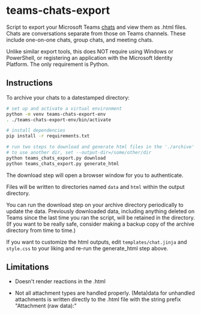 
# teams-chats-export

Script to export your Microsoft Teams [chats](https://learn.microsoft.com/en-us/graph/api/resources/chat?view=graph-rest-1.0)
and view them as .html files. Chats are conversations separate from those on Teams channels. These include one-on-one chats,
group chats, and meeting chats.

Unlike similar export tools, this does NOT require using Windows or PowerShell, or registering
an application with the Microsoft Identity Platform. The only requirement is Python.

## Instructions

To archive your chats to a datestamped directory:

```sh
# set up and activate a virtual environment
python -m venv teams-chats-export-env
. ./teams-chats-export-env/bin/activate

# install dependencies
pip install -r requirements.txt

# run two steps to download and generate html files in the './archive' directory
# to use another dir, set --output-dir=/some/other/dir
python teams_chats_export.py download
python teams_chats_export.py generate_html
```

The download step will open a browser window for you to authenticate.

Files will be written to directories named `data` and `html` within the output directory.

You can run the download step on your archive directory periodically to update the data.
Previously downloaded data, including anything deleted on Teams since the last time you
ran the script, will be retained in the directory. (If you want to be really safe, consider
making a backup copy of the archive directory from time to time.)

If you want to customize the html outputs, edit `templates/chat.jinja` and `style.css` to your
liking and re-run the generate_html step above.

## Limitations

- Doesn't render reactions in the .html

- Not all attachment types are handled properly. (Meta)data for unhandled attachments
  is written directly to the .html file with the string prefix "Attachment (raw data):"
